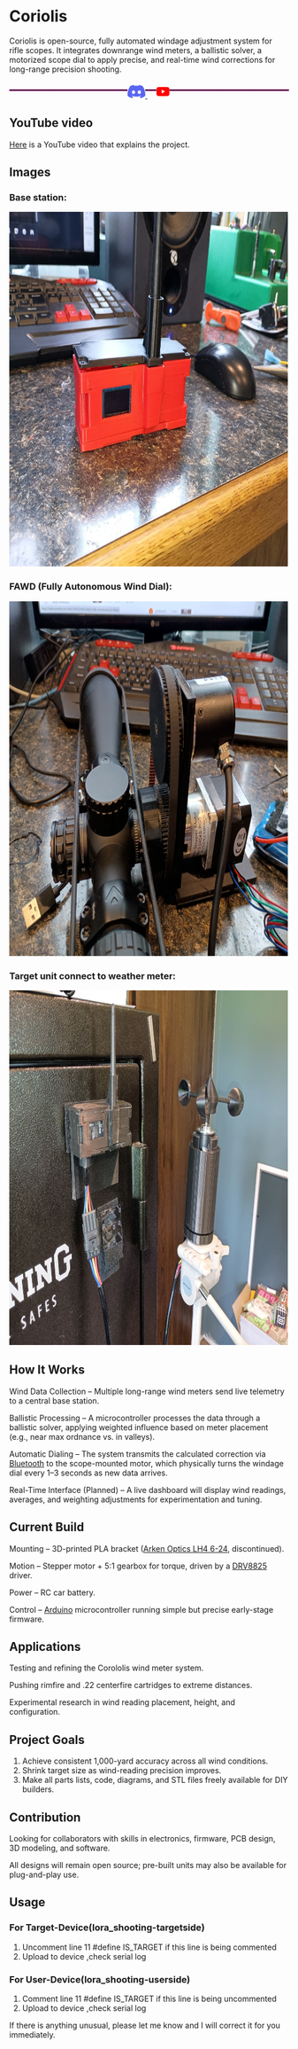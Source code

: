 # Coriolis
Coriolis is open-source, fully automated windage adjustment system for rifle scopes. It integrates downrange wind meters, a ballistic solver, a motorized scope dial to apply precise, and real-time wind corrections for long-range precision shooting.

<hr style="display: inline-block; width: 100%; border: 1px dotted #ff00cc;">

<p align="center" style="margin-top: -2em;">
  <a href="https://discord.gg/G65yBWfZ">
    <picture>
      <source height="24px" media="(prefers-color-scheme: dark)" srcset="/assets/icons/Discord.png" />
      <img height="24px" src="/assets/icons/Discord.png" />
    </picture>
  </a>&nbsp;&nbsp;&nbsp;
  <a href="https://www.youtube.com/@Longrangelab">
    <picture>
      <source height="24px" media="(prefers-color-scheme: dark)" srcset="/assets/icons/YouTube.png" />
      <img height="24px" src="/assets/icons/YouTube.png" />
    </picture>
  </a>
</p>

## YouTube video
[Here](https://www.youtube.com/watch?v=kEiZPHotwlk) is a YouTube video that explains the project.

## Images
### Base station:
  <picture>
    <img height=640 src="/assets/images/Base_Station.jpg" />
  </picture>

### FAWD (Fully Autonomous Wind Dial):
  <picture>
    <img height=640 src="/assets/images/fawd.jpg" />
  </picture>

### Target unit connect to weather meter:
  <picture>
    <img height=640 src="/assets/images/target_unit_connected_to_weather_meter.jpg" />
  </picture>

## How It Works
Wind Data Collection – Multiple long-range wind meters send live telemetry to a central base station.

Ballistic Processing – A microcontroller processes the data through a ballistic solver, applying weighted influence based on meter placement (e.g., near max ordnance vs. in valleys).

Automatic Dialing – The system transmits the calculated correction via [Bluetooth](https://en.wikipedia.org/wiki/Bluetooth) to the scope-mounted motor, which physically turns the windage dial every 1–3 seconds as new data arrives.

Real-Time Interface (Planned) – A live dashboard will display wind readings, averages, and weighting adjustments for experimentation and tuning.

## Current Build
Mounting – 3D-printed PLA bracket ([Arken Optics LH4 6-24](https://opticsforce.com/products/arken-optics-lh4-6-24x50-ffp-capped-tool-less-turrets-illuminated-vhr-vpr-30mm-tube), discontinued).

Motion – Stepper motor + 5:1 gearbox for torque, driven by a [DRV8825](https://www.pololu.com/product/2133) driver.

Power – RC car battery.

Control – [Arduino](https://www.arduino.cc/) microcontroller running simple but precise early-stage firmware.

## Applications
Testing and refining the Corololis wind meter system.

Pushing rimfire and .22 centerfire cartridges to extreme distances.

Experimental research in wind reading placement, height, and configuration.

## Project Goals
1. Achieve consistent 1,000-yard accuracy across all wind conditions.
2. Shrink target size as wind-reading precision improves.
3. Make all parts lists, code, diagrams, and STL files freely available for DIY builders.

## Contribution
Looking for collaborators with skills in electronics, firmware, PCB design, 3D modeling, and software.

All designs will remain open source; pre-built units may also be available for plug-and-play use.

## Usage

### For Target-Device(lora_shooting-targetside)
1. Uncomment line 11  #define IS_TARGET if this line is being commented
2. Upload to device ,check serial log

### For User-Device(lora_shooting-userside)
1. Comment line 11  #define IS_TARGET if this line is being uncommented
2. Upload to device ,check serial log

If there is anything unusual, please let me know and I will correct it for you immediately.
